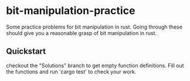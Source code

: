 # bit-manipulation-practice

Some practice problems for bit manipulation in rust. Going through these should give you a reasonable grasp of bit manipulation in rust.

## Quickstart

checkout the "Solutions" branch to get empty function definitions.
Fill out the functions and run 'cargo test' to check your work.
